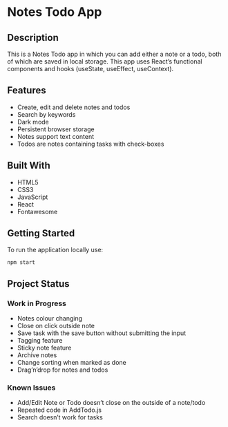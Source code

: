 # Notes Todo App

## Description

This is a Notes Todo app in which you can add either a note or a todo, both of which are saved in local storage. This app uses React’s functional components and hooks (useState, useEffect, useContext).

## Features

- Create, edit and delete notes and todos
- Search by keywords
- Dark mode
- Persistent browser storage
- Notes support text content
- Todos are notes containing tasks with check-boxes

## Built With

- HTML5
- CSS3
- JavaScript
- React
- Fontawesome

## Getting Started

To run the application locally use:

```
npm start
```

## Project Status

### Work in Progress

- Notes colour changing
- Close on click outside note
- Save task with the save button without submitting the input
- Tagging feature
- Sticky note feature
- Archive notes
- Change sorting when marked as done
- Drag’n’drop for notes and todos

### Known Issues

- Add/Edit Note or Todo doesn’t close on the outside of a note/todo
- Repeated code in AddTodo.js
- Search doesn’t work for tasks
